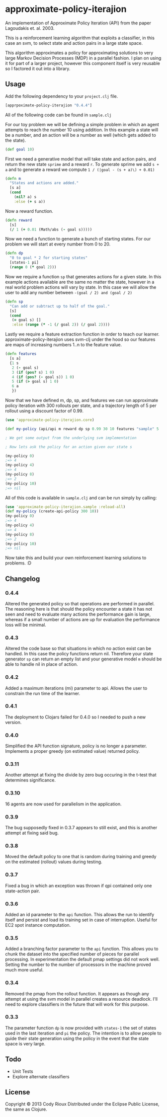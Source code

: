 # approximate-policy-iterajion

An implementation of Approximate Policy Iteration (API) from the paper Lagoudakis et. al. 2003.

This is a reinforcement learning algorithm that exploits a classifier, in this case an svm, to select
state and action pairs in a large state space.

This algorithm approximates a policy for approximating solutions to very large Markov Decision Processes (MDP)
in a parallel fashion. I plan on using it for part of a larger project, however this component itself is
very reusable so I factored it out into a library.

## Usage

Add the following dependency to your `project.clj` file.

```clojure
[apprpoximate-policy-iterajion "0.4.4"]
```

All of the following code can be found in `sample.clj`

For our toy problem we will be defining a simple problem in which an agent attempts to reach the number 10 using addition.
In this example a state will be a number, and an action will be a number as well (which gets added to the state).

```clojure
(def goal 10)
```

First we need a generative model that will take state and action pairs, and return the new state `sprime` and a reward `r`.
To generate sprime we add `s + a` and to generate a reward we compute `1 / (|goal - (s + a)\) + 0.01)`

```clojure
(defn m
  "States and actions are added."
  [s a]
  (cond
    (nil? a) s
    :else (+ s a))
```

Now a reward function.

```clojure
(defn reward
  [s]
  (/ 1 (+ 0.01 (Math/abs (- goal s)))))
```

Now we need a function to generate a bunch of starting states. For our problem we will start at every number from
0 to 20.

```clojure
(defn dp
  "0 to goal * 2 for starting states"
  [states-1 pi]
  (range 0 (* goal 2)))
```

Now we require a function `sp` that generates actions for a given state. In this example actions available are the same
no matter the state, however in a real world problem actions will vary by state. In this case we will allow the user to
add any number between `-(goal / 2) and (goal / 2)`

```clojure
(defn sp
  "Can add or subtract up to half of the goal."
  [s]
  (cond
   (= goal s) []
   :else (range (* -1 (/ goal 2)) (/ goal 2))))
```

Lastly we require a feature extraction function in order to teach our learner. approximate-policy-iterajion uses svm-clj
under the hood so our features are maps of increasing numbers 1..n to the feature value.

```clojure
(defn features
  [s a]
  {1 s
   2 (- goal s)
   3 (if (pos? s) 1 0)
   4 (if (pos? (- goal s)) 1 0)
   5 (if (> goal s) 1 0)
   6 a
   })
```

Now that we have defined m, dp, sp, and features we can run approximate policy iteration with 300 rollouts per state,
 and a trajectory length of 5 per rollout using a discount factor of 0.99.

```clojure
(use 'approximate-policy-iterajion.core)

(def my-policy (api/api m reward dp sp 0.99 30 10 features "sample" 5 :kernel-type (:rbf api/kernel-types))))

; We get some output from the underlying svm implementation

; Now lets ask the policy for an action given our state s

(my-policy 0)
;=> 4
(my-policy 4)
;=> 4 
(my-policy 8)
;=> 2
(my-policy 10)
;=> nil
```

All of this code is available in `sample.clj` and can be run simply by calling:

```clojure
(use 'approximate-policy-iterajion.sample :reload-all)
(def my-policy (create-api-policy 300 10))
(my-policy 0)
;=> 4
(my-policy 4)
;=> 4 
(my-policy 8)
;=> 2
(my-policy 10)
;=> nil
```

Now take this and build your own reinforcement learning solutions to problems. :D

## Changelog

### 0.4.4
Altered the generated policy so that operations are performed in parallel. The reasoning here
is that should the policy encounter a state it has not seen and need to evaluate many actions
the performance gain is large, whereas if a small number of actions are up for evaluation
the performance loss will be minimal.

### 0.4.3
Altered the code base so that situations in which no action exist can be handled. In this case
the policy functions return nil. Therefore your state generator `sp` can return an empty list
and your generative model `m` should be able to handle nil in place of action.

### 0.4.2
Added a maximum iterations (mi) parameter to api. Allows the user to constrain the run
time of the learner.

### 0.4.1
The deployment to Clojars failed for 0.4.0 so I needed to push a new version.

### 0.4.0
Simplified the API function signature, policy is no longer a parameter. Implements a proper greedy (on estimated value)
returned policy.

### 0.3.11
Another attempt at fixing the divide by zero bug occuring in the t-test that determines
significance.

### 0.3.10
16 agents are now used for parallelism in the application.

### 0.3.9
The bug supposedly fixed in 0.3.7 appears to still exist, and this is another attempt at fixing
said bug.

### 0.3.8
Moved the default policy to one that is random during training and greedy on the estimated (rollout)
values during testing.

### 0.3.7
Fixed a bug in which an exception was thrown if qpi contained only one state-action pair.

### 0.3.6
Added an id parameter to the `api` function. This allows the run to identify itself and persist
and load its training set in case of interruption. Useful for EC2 spot instance computation.

### 0.3.5
Added a branching factor parameter to the `api` function. This allows you to chunk the dataset into the
specified number of pieces for parallel processing. In experimentation the default pmap settings did not
work well. Setting the number to the number of processors in the machine proved much more useful.

### 0.3.4

Removed the pmap from the rollout function. It appears as though any attempt at using the svm model in parallel creates
a resource deadlock. I'll need to explore classifiers in the future that will work for this purpose.

### 0.3.3
The parameter function `dp` is now provided with `states-1` the set of states used in the last iteration and `pi` the policy.
The intention is to allow people to guide their state generation using the policy in the event that the state space is very large.


## Todo
* Unit Tests
* Explore alternate classifiers

## License

Copyright © 2013 Cody Rioux
Distributed under the Eclipse Public License, the same as Clojure.
